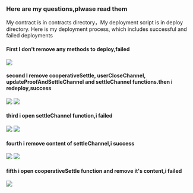 ### Here are my questions,plwase read them
My contract is in contracts directory，My deployment script is in deploy directory. Here is my deployment process, which includes successful and failed deployments
#### First I don't remove any methods to deploy,failed
![](picture/first.png)

#### second I  remove cooperativeSettle, userCloseChannel, updateProofAndSettleChannel and settleChannel functions.then i redeploy,success
![](picture/2.png)
![](picture/second.png)

#### third i open settleChannel function,i failed
![](picture/3.1.png)
![](picture/3.png)

#### fourth i remove content of settleChannel,i success
![](picture/4.1.png)
![](picture/4.png)

#### fifth i open cooperativeSettle function and remove it's content,i failed
![](picture/5.1.png)

